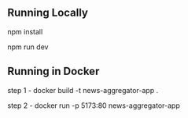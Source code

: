 ## Running Locally

npm install

npm run dev

## Running in Docker

step 1 - docker build -t news-aggregator-app .

step 2 - docker run -p 5173:80 news-aggregator-app
